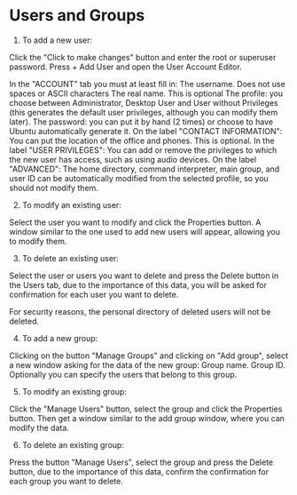 # Users and Groups

1. To add a new user:

Click the "Click to make changes" button and enter the root or superuser password.
Press + Add User and open the User Account Editor.

In the "ACCOUNT" tab you must at least fill in:
The username. Does not use spaces or ASCII characters
The real name. This is optional
The profile: you choose between Administrator, Desktop User and User without Privileges (this generates the default user privileges, although you can modify them later).
The password: you can put it by hand (2 times) or choose to have Ubuntu automatically generate it.
On the label "CONTACT INFORMATION":
You can put the location of the office and phones. This is optional.
In the label "USER PRIVILEGES":
You can add or remove the privileges to which the new user has access, such as using audio devices.
On the label "ADVANCED":
The home directory, command interpreter, main group, and user ID can be automatically modified from the selected profile, so you should not modify them.

2. To modify an existing user:

Select the user you want to modify and click the Properties button. A window similar to the one used to add new users will appear, allowing you to modify them.

3. To delete an existing user:

Select the user or users you want to delete and press the Delete button in the Users tab, due to the importance of this data, you will be asked for confirmation for each user you want to delete.

For security reasons, the personal directory of deleted users will not be deleted.

4. To add a new group:

Clicking on the button "Manage Groups" and clicking on "Add group", select a new window asking for the data of the new group:
Group name.
Group ID.
Optionally you can specify the users that belong to this group.

5. To modify an existing group:

Click the "Manage Users" button, select the group and click the Properties button. Then get a window similar to the add group window, where you can modify the data.

6. To delete an existing group:

Press the button "Manage Users", select the group and press the Delete button, due to the importance of this data, confirm the confirmation for each group you want to delete.